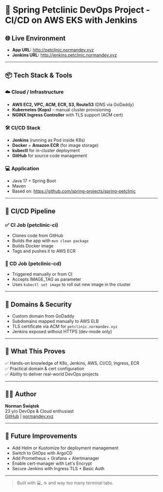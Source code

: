# 🚀 Spring Petclinic DevOps Project - CI/CD on AWS EKS with Jenkins

## 🌐 Live Environment
- **App URL:** http://petclinic.normandev.xyz
- **Jenkins URL:** http://jenkins.petclinic.normandev.xyz

---

## 📦 Tech Stack & Tools

### ☁️ Cloud / Infrastructure
- **AWS EC2, VPC, ACM, ECR, S3, Route53** (DNS via GoDaddy)
- **Kubernetes (Kops)** – manual cluster provisioning
- **NGINX Ingress Controller** with TLS support (ACM cert)

### 🛠 CI/CD Stack
- **Jenkins** (running as Pod inside K8s)
- **Docker** + **Amazon ECR** (for image storage)
- **kubectl** for in-cluster deployment
- **GitHub** for source code management

### 💻 Application
- Java 17 + Spring Boot
- Maven
- Based on: https://github.com/spring-projects/spring-petclinic

---

## 🔄 CI/CD Pipeline

### ✅ CI Job (petclinic-ci)
- Clones code from GitHub
- Builds the app with `mvn clean package`
- Builds Docker image
- Tags and pushes it to AWS ECR

### 🚀 CD Job (petclinic-cd)
- Triggered manually or from CI
- Accepts IMAGE_TAG as parameter
- Uses `kubectl set image` to roll out new image in the cluster

---

## 🔐 Domains & Security
- Custom domain from GoDaddy
- Subdomains mapped manually to AWS ELB
- TLS certificate via ACM for `petclinic.normandev.xyz`
- Jenkins exposed without HTTPS (dev-mode only)

---

## 🧠 What This Proves
✅ Hands-on knowledge of K8s, Jenkins, AWS, CI/CD, Ingress, ECR  
✅ Practical domain & cert configuration  
✅ Ability to deliver real-world DevOps projects

---

## 👨‍💻 Author
**Norman Świątek**  
23 y/o DevOps & Cloud enthusiast  
[GitHub](https://github.com/nordans) | [normandev.xyz](http://normandev.xyz)  

---

## 📌 Future Improvements
- Add Helm or Kustomize for deployment management
- Switch to GitOps with ArgoCD
- Add Prometheus + Grafana + Alertmanager
- Enable cert-manager with Let's Encrypt
- Secure Jenkins with Ingress TLS + Basic Auth

---

> Built with 💻, ☕ and way too many terminal tabs.

